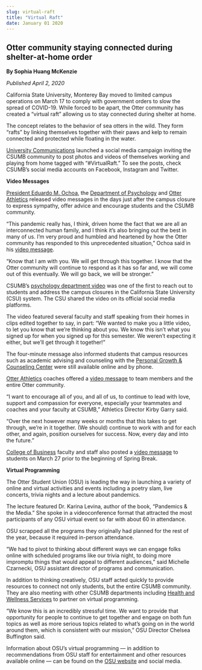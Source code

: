```yaml
---
slug: virtual-raft
title: "Virtual Raft"
date: January 01 2020
---
```


<h2>Otter community staying connected during shelter-at-home order</h2><p><b>By Sophia Huang McKenzie</b></p><p><i>Published April 2, 2020</i></p><p>California State University, Monterey Bay moved to limited campus operations on March 17 to comply with government orders to slow the spread of COVID-19. While forced to be apart, the Otter community has created a “virtual raft” allowing us to stay connected during shelter at home.</p><p>The concept relates to the behavior of sea otters in the wild. They form “rafts” by linking themselves together with their paws and kelp to remain connected and protected while floating in the water.</p><p><a href="https://csumb.edu/communications/">University Communications</a> launched a social media campaign inviting the CSUMB community to post photos and videos of themselves working and playing from home tagged with “#VirtualRaft.” To see the posts, check CSUMB’s social media accounts on Facebook, Instagram and Twitter.</p><p><b>Video Messages</b></p><p><a href="https://csumb.edu/president/">President Eduardo M. Ochoa</a>, the <a href="https://csumb.edu/psychology/">Department of Psychology</a> and <a href="https://otterathletics.com/">Otter Athletics</a> released video messages in the days just after the campus closure to express sympathy, offer advice and encourage students and the CSUMB community.</p><p>“This pandemic really has, I think, driven home the fact that we are all an interconnected human family, and I think it’s also bringing out the best in many of us. I’m very proud and humbled and heartened by how the Otter community has responded to this unprecedented situation,” Ochoa said in his <a href="https://www.youtube.com/watch?v=ljEBx4QuL-o&amp;feature=youtu.be">video message</a>.</p><p>“Know that I am with you. We will get through this together. I know that the Otter community will continue to respond as it has so far and, we will come out of this eventually. We will go back, we will be stronger.”</p><p>CSUMB’s <a href="https://youtu.be/sGfFuiCPybQ">psychology department video</a> was one of the first to reach out to students and address the campus closures in the California State University (CSU) system. The CSU shared the video on its official social media platforms.</p><p>The video featured several faculty and staff speaking from their homes in clips edited together to say, in part: “We wanted to make you a little video, to let you know that we’re thinking about you. We know this isn’t what you signed up for when you signed up for this semester. We weren’t expecting it either, but we’ll get through it together!”</p><p>The four-minute message also informed students that campus resources such as academic advising and counseling with the <a href="https://csumb.edu/pgcc/">Personal Growth &amp; Counseling Center</a> were still available online and by phone.</p><p><a href="https://otterathletics.com/">Otter Athletics</a> coaches offered a <a href="https://www.instagram.com/tv/B-F_l9oAWXc/?utm_source=ig_web_copy_link">video message</a> to team members and the entire Otter community.</p><p>“I want to encourage all of you, and all of us, to continue to lead with love, support and compassion for everyone, especially your teammates and coaches and your faculty at CSUMB,” Athletics Director Kirby Garry said.</p><p>“Over the next however many weeks or months that this takes to get through, we’re in it together. (We should) continue to work with and for each other, and again, position ourselves for success. Now, every day and into the future.”</p><p><a href="https://csumb.edu/business">College of Business</a> faculty and staff also posted a <a href="https://www.youtube.com/watch?v=Id33elYBEYk&amp;feature=youtu.be">video message</a> to students on March 27 prior to the beginning of Spring Break.</p><p><b>Virtual Programming</b></p><p>The Otter Student Union (OSU) is leading the way in launching a variety of online and virtual activities and events including a poetry slam, live concerts, trivia nights and a lecture about pandemics.</p><p>The lecture featured Dr. Karina Levina, author of the book, “Pandemics &amp; the Media.” She spoke in a videoconference format that attracted the most participants of any OSU virtual event so far with about 60 in attendance.</p><p>OSU scrapped all the programs they originally had planned for the rest of the year, because it required in-person attendance.</p><p>“We had to pivot to thinking about different ways we can engage folks online with scheduled programs like our trivia night, to doing more impromptu things that would appeal to different audiences,”  said Michelle Czarnecki, OSU assistant director of programs and communication.</p><p>In addition to thinking creatively, OSU staff acted quickly to provide resources to connect not only students, but the entire CSUMB community. They are also meeting with other CSUMB departments including <a href="https://csumb.edu/hws">Health and Wellness Services</a> to partner on virtual programming.</p><p>“We know this is an incredibly stressful time. We want to provide that opportunity for people to continue to get together and engage on both fun topics as well as more serious topics related to what’s going on in the world around them, which is consistent with our mission,” OSU Director Chelsea Buffington said.</p><p>Information about OSU’s virtual programming — in addition to recommendations from OSU staff for entertainment and other resources available online — can be found on the <a href="https://csumb.edu/osu">OSU website</a> and social media.</p>
